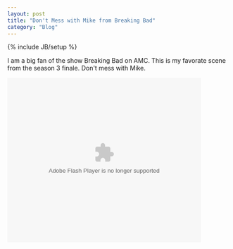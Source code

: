 ```yaml
---
layout: post
title: "Don't Mess with Mike from Breaking Bad"
category: "Blog"
---
```

{% include JB/setup %}

I am a big fan of the show Breaking Bad on AMC. This is my favorate scene from the season 3 finale. Don't mess with Mike.

<embed type="application/x-shockwave-flash" width="440" height="373" src="http://c.brightcove.com/services/viewer/federated_f8/1119352258" bgcolor="#FFFFFF" flashvars="videoId=91370224001&playerId=1119352258&viewerSecureGatewayURL=https://console.brightcove.com/services/amfgateway&servicesURL=http://services.brightcove.com/services&cdnURL=http://admin.brightcove.com&domain=embed&autoStart=false&" base="http://admin.brightcove.com" name="flashObj" seamlesstabbing="false" swliveconnect="true" pluginspage="http://www.macromedia.com/shockwave/download/index.cgi?P1_Prod_Version=ShockwaveFlash">